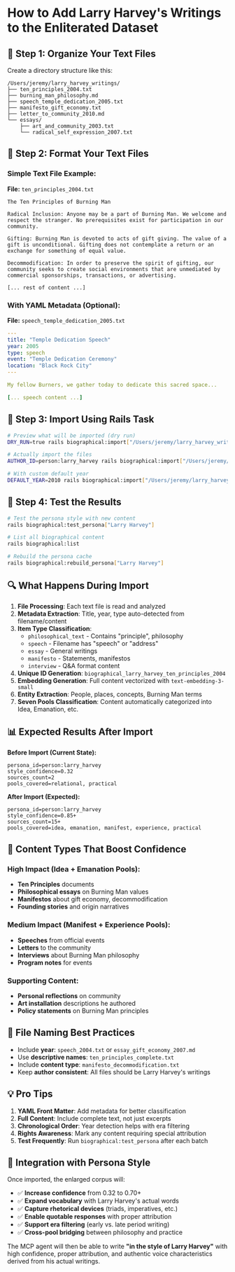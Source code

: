 # How to Add Larry Harvey's Writings to the Enliterated Dataset

## 📁 Step 1: Organize Your Text Files

Create a directory structure like this:

```
/Users/jeremy/larry_harvey_writings/
├── ten_principles_2004.txt
├── burning_man_philosophy.md
├── speech_temple_dedication_2005.txt
├── manifesto_gift_economy.txt
├── letter_to_community_2010.md
└── essays/
    ├── art_and_community_2003.txt
    └── radical_self_expression_2007.txt
```

## 📝 Step 2: Format Your Text Files

### Simple Text File Example:
**File:** `ten_principles_2004.txt`
```
The Ten Principles of Burning Man

Radical Inclusion: Anyone may be a part of Burning Man. We welcome and respect the stranger. No prerequisites exist for participation in our community.

Gifting: Burning Man is devoted to acts of gift giving. The value of a gift is unconditional. Gifting does not contemplate a return or an exchange for something of equal value.

Decommodification: In order to preserve the spirit of gifting, our community seeks to create social environments that are unmediated by commercial sponsorships, transactions, or advertising.

[... rest of content ...]
```

### With YAML Metadata (Optional):
**File:** `speech_temple_dedication_2005.txt`
```yaml
---
title: "Temple Dedication Speech"
year: 2005
type: speech
event: "Temple Dedication Ceremony"
location: "Black Rock City"
---

My fellow Burners, we gather today to dedicate this sacred space...

[... speech content ...]
```

## 🚀 Step 3: Import Using Rails Task

```bash
# Preview what will be imported (dry run)
DRY_RUN=true rails biographical:import["/Users/jeremy/larry_harvey_writings","Larry Harvey"]

# Actually import the files
AUTHOR_ID=person:larry_harvey rails biographical:import["/Users/jeremy/larry_harvey_writings","Larry Harvey"]

# With custom default year
DEFAULT_YEAR=2010 rails biographical:import["/Users/jeremy/larry_harvey_writings","Larry Harvey"]
```

## 🧪 Step 4: Test the Results

```bash
# Test the persona style with new content
rails biographical:test_persona["Larry Harvey"]

# List all biographical content
rails biographical:list

# Rebuild the persona cache
rails biographical:rebuild_persona["Larry Harvey"]
```

## 🔍 What Happens During Import

1. **File Processing**: Each text file is read and analyzed
2. **Metadata Extraction**: Title, year, type auto-detected from filename/content
3. **Item Type Classification**: 
   - `philosophical_text` - Contains "principle", philosophy
   - `speech` - Filename has "speech" or "address"  
   - `essay` - General writings
   - `manifesto` - Statements, manifestos
   - `interview` - Q&A format content
4. **Unique ID Generation**: `biographical_larry_harvey_ten_principles_2004`
5. **Embedding Generation**: Full content vectorized with `text-embedding-3-small`
6. **Entity Extraction**: People, places, concepts, Burning Man terms
7. **Seven Pools Classification**: Content automatically categorized into Idea, Emanation, etc.

## 📊 Expected Results After Import

**Before Import (Current State):**
```
persona_id=person:larry_harvey
style_confidence=0.32
sources_count=2
pools_covered=relational, practical
```

**After Import (Expected):**
```
persona_id=person:larry_harvey  
style_confidence=0.85+
sources_count=15+
pools_covered=idea, emanation, manifest, experience, practical
```

## 🎯 Content Types That Boost Confidence

### High Impact (Idea + Emanation Pools):
- **Ten Principles** documents
- **Philosophical essays** on Burning Man values
- **Manifestos** about gift economy, decommodification
- **Founding stories** and origin narratives

### Medium Impact (Manifest + Experience Pools):
- **Speeches** from official events
- **Letters** to the community
- **Interviews** about Burning Man philosophy
- **Program notes** for events

### Supporting Content:
- **Personal reflections** on community
- **Art installation** descriptions he authored
- **Policy statements** on Burning Man principles

## 🔧 File Naming Best Practices

- Include **year**: `speech_2004.txt` or `essay_gift_economy_2007.md`
- Use **descriptive names**: `ten_principles_complete.txt`
- Include **content type**: `manifesto_decommodification.txt`
- Keep **author consistent**: All files should be Larry Harvey's writings

## 💡 Pro Tips

1. **YAML Front Matter**: Add metadata for better classification
2. **Full Content**: Include complete text, not just excerpts
3. **Chronological Order**: Year detection helps with era filtering
4. **Rights Awareness**: Mark any content requiring special attribution
5. **Test Frequently**: Run `biographical:test_persona` after each batch

## 🎨 Integration with Persona Style

Once imported, the enlarged corpus will:
- ✅ **Increase confidence** from 0.32 to 0.70+ 
- ✅ **Expand vocabulary** with Larry Harvey's actual words
- ✅ **Capture rhetorical devices** (triads, imperatives, etc.)
- ✅ **Enable quotable responses** with proper attribution
- ✅ **Support era filtering** (early vs. late period writing)
- ✅ **Cross-pool bridging** between philosophy and practice

The MCP agent will then be able to write **"in the style of Larry Harvey"** with high confidence, proper attribution, and authentic voice characteristics derived from his actual writings.